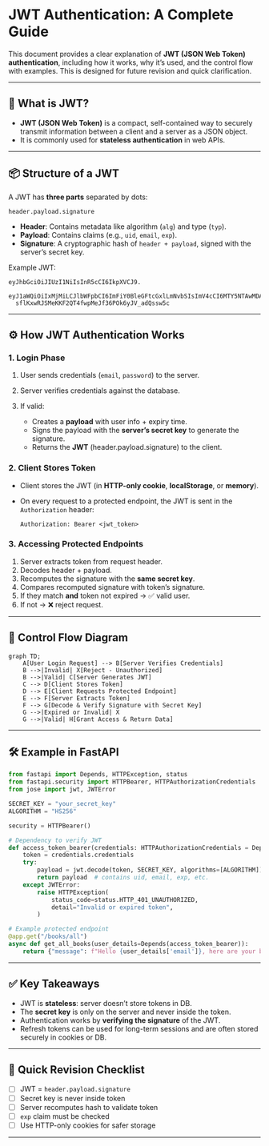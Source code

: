 # JWT Authentication: A Complete Guide

This document provides a clear explanation of **JWT (JSON Web Token) authentication**, including how it works, why it’s used, and the control flow with examples. This is designed for future revision and quick clarification.

---

## 🔑 What is JWT?

* **JWT (JSON Web Token)** is a compact, self-contained way to securely transmit information between a client and a server as a JSON object.
* It is commonly used for **stateless authentication** in web APIs.

---

## 📦 Structure of a JWT

A JWT has **three parts** separated by dots:

```
header.payload.signature
```

* **Header**: Contains metadata like algorithm (`alg`) and type (`typ`).
* **Payload**: Contains claims (e.g., `uid`, `email`, `exp`).
* **Signature**: A cryptographic hash of `header + payload`, signed with the server’s secret key.

Example JWT:

```
eyJhbGciOiJIUzI1NiIsInR5cCI6IkpXVCJ9.
  eyJ1aWQiOiIxMjMiLCJlbWFpbCI6ImFiY0BleGFtcGxlLmNvbSIsImV4cCI6MTY5NTAwMDAwMH0.
  sflKxwRJSMeKKF2QT4fwpMeJf36POk6yJV_adQssw5c
```

---

## ⚙️ How JWT Authentication Works

### 1. Login Phase

1. User sends credentials (`email`, `password`) to the server.
2. Server verifies credentials against the database.
3. If valid:

   * Creates a **payload** with user info + expiry time.
   * Signs the payload with the **server’s secret key** to generate the signature.
   * Returns the **JWT** (header.payload.signature) to the client.

### 2. Client Stores Token

* Client stores the JWT (in **HTTP-only cookie**, **localStorage**, or **memory**).
* On every request to a protected endpoint, the JWT is sent in the `Authorization` header:

  ```
  Authorization: Bearer <jwt_token>
  ```

### 3. Accessing Protected Endpoints

1. Server extracts token from request header.
2. Decodes header + payload.
3. Recomputes the signature with the **same secret key**.
4. Compares recomputed signature with token’s signature.
5. If they match **and** token not expired → ✅ valid user.
6. If not → ❌ reject request.

---

## 🔄 Control Flow Diagram

```mermaid
graph TD;
    A[User Login Request] --> B[Server Verifies Credentials]
    B -->|Invalid| X[Reject - Unauthorized]
    B -->|Valid| C[Server Generates JWT]
    C --> D[Client Stores Token]
    D --> E[Client Requests Protected Endpoint]
    E --> F[Server Extracts Token]
    F --> G[Decode & Verify Signature with Secret Key]
    G -->|Expired or Invalid| X
    G -->|Valid| H[Grant Access & Return Data]
```

---

## 🛠 Example in FastAPI

```python
from fastapi import Depends, HTTPException, status
from fastapi.security import HTTPBearer, HTTPAuthorizationCredentials
from jose import jwt, JWTError

SECRET_KEY = "your_secret_key"
ALGORITHM = "HS256"

security = HTTPBearer()

# Dependency to verify JWT
def access_token_bearer(credentials: HTTPAuthorizationCredentials = Depends(security)):
    token = credentials.credentials
    try:
        payload = jwt.decode(token, SECRET_KEY, algorithms=[ALGORITHM])
        return payload  # contains uid, email, exp, etc.
    except JWTError:
        raise HTTPException(
            status_code=status.HTTP_401_UNAUTHORIZED,
            detail="Invalid or expired token",
        )

# Example protected endpoint
@app.get("/books/all")
async def get_all_books(user_details=Depends(access_token_bearer)):
    return {"message": f"Hello {user_details['email']}, here are your books."}
```

---

## ✅ Key Takeaways

* JWT is **stateless**: server doesn’t store tokens in DB.
* The **secret key** is only on the server and never inside the token.
* Authentication works by **verifying the signature** of the JWT.
* Refresh tokens can be used for long-term sessions and are often stored securely in cookies or DB.

---

## 📌 Quick Revision Checklist

* [ ] JWT = `header.payload.signature`
* [ ] Secret key is never inside token
* [ ] Server recomputes hash to validate token
* [ ] `exp` claim must be checked
* [ ] Use HTTP-only cookies for safer storage

---
